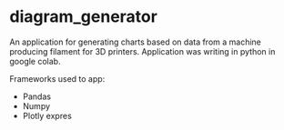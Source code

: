 # diagram_generator

An application for generating charts based on data from a machine producing filament for 3D printers.
Application was writing in python in google colab.

Frameworks used to app:
* Pandas
* Numpy
* Plotly expres
